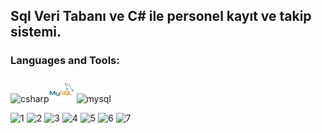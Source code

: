 <h2>Sql Veri Tabanı ve C# ile personel kayıt ve takip sistemi.</h2>
<h3 align="left">Languages ​​and Tools:</h3>
<img src = "https://www.freeiconspng.com/uploads/c-logo-icon-18.png" alt = "csharp" width = "50" height = "50"/><img src = "https://raw.githubusercontent.com/devicons/devicon/master/icons/mysql/mysql-original-wordmark.svg" alt = "mysql" width = "40" height = "40"/> <img src = "https://www.freepnglogos.com/uploads/logo-mysql-png/logo-mysql-mysql-logo-png-images-are-download-crazypng-21.png" alt = "mysql" width = "40" height = "40"/>

![1](https://github.com/ozcanbayram/Personnel-Registration-Program/assets/117665864/7cdd5a92-bb00-4f39-bb17-07878f668194)
![2](https://github.com/ozcanbayram/Personnel-Registration-Program/assets/117665864/63087b90-df31-453e-b314-6ed24bd7553f)
![3](https://github.com/ozcanbayram/Personnel-Registration-Program/assets/117665864/a85c2fdc-9089-44bc-acfd-e8efabc572d6)
![4](https://github.com/ozcanbayram/Personnel-Registration-Program/assets/117665864/1049d864-818d-4863-8858-6b07a349c57b)
![5](https://github.com/ozcanbayram/Personnel-Registration-Program/assets/117665864/d6d896b0-3c2b-44f1-9bba-414835564021)
![6](https://github.com/ozcanbayram/Personnel-Registration-Program/assets/117665864/59ddc199-2eb5-480f-928f-cf990debe4c2)
![7](https://github.com/ozcanbayram/Personnel-Registration-Program/assets/117665864/c51b20ed-5eb9-4a68-9d1d-28160f8cb56c)
